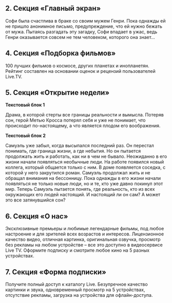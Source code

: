 ## 2. Секция «Главный экран»
 
Софи была счастлива в браке со своим мужем Генри. Пока однажды ей не пришло анонимное письмо, предупреждение, что ей нужно бежать  от мужа. Пытаясь разгадать эту загадку, Софи впадает в ужас, ведь Генри оказывается совсем не тем человеком, которого она знает…
 
## 4. Секция «Подборка фильмов»
 
100 лучших фильмов о космосе, других планетах и инопланетян. Рейтинг составлен на основании оценок и рецензий пользователей Live.TV.
 
 
## 5. Секция «Открытие недели»
 
**Текстовый блок 1**
 
Драма, в которой стерты все границы реальности и вымысла. Потеряв сон, герой Метью Кросса потерял себя и уже не понимает, что происходит по-настоящему, а что является плодом его воображения.
 
**Текстовый блок 2**
 
Самуэль уже забыл, когда высыпался последний раз. Он перестал понимать, где граница жизни, а где небытия. Но он пытается продолжать жить и работать, как ни в чем не бывало. Неожиданно в его жизни начали появляться необычные люди. На работе появился новый коллега, который общается только с ним. В доме появляется соседка, с которой у него закрутился роман. Самуэль продолжал жить и не обращал внимания на бессонницу.
Пока однажды в его жизни начали появляться не только новые люди, но и те, кто уже давно покинул этот мир.  Теперь Самуэль пытается понять, где реальность, кто из всех окружающих его людей настоящий. И настоящий ли он сам? А может это все затянувшийся сон?
 
 
## 6. Секция «О нас»
 
Эксклюзивные премьеры и любимые легендарные фильмы, под любое настроение и для зрителей всех возрастов и интересов. Лицензионное качество видео, отличная картинка, оригинальная озвучка, просмотр без рекламы на любом устройстве – все это доступно в видеосервисе Live TV.
Оформите подписку и смотрите любое кино на 5 разных устройствах.
 
## 7. Секция «Форма подписки»
 
Получите полный доступ к каталогу Live. Безупречное качество картинки и звука, одновременный просмотр на 5 устройствах, отсутствие рекламы, загрузка на устройства для офлайн-доступа.